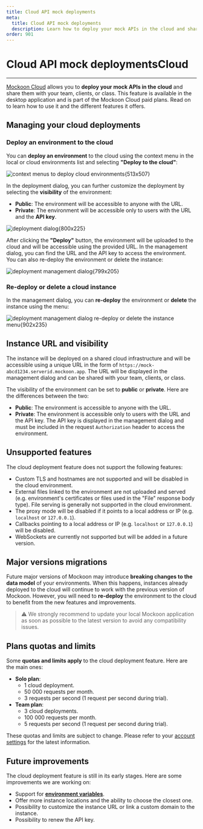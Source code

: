 ```yaml
---
title: Cloud API mock deployments
meta:
  title: Cloud API mock deployments
  description: Learn how to deploy your mock APIs in the cloud and share them with your team, clients, or class, using Mockoon Cloud
order: 901
---
```


# Cloud API mock deployments<span className='badge text-bg-warning fs-4 align-text-top ms-2'>Cloud</span>

---

[Mockoon Cloud](/cloud/) allows you to **deploy your mock APIs in the cloud** and share them with your team, clients, or class. This feature is available in the desktop application and is part of the Mockoon Cloud paid plans. Read on to learn how to use it and the different features it offers.

## Managing your cloud deployments

### Deploy an environment to the cloud

You can **deploy an environment** to the cloud using the context menu in the local or cloud environments list and selecting **"Deploy to the cloud"**:

![context menus to deploy cloud environments{513x507}](/images/docs/static/mockoon-cloud/api-mock-cloud-deployments/deploy-environment-menu.png)

In the deployment dialog, you can further customize the deployment by selecting the **visibility** of the environment:

- **Public**: The environment will be accessible to anyone with the URL.
- **Private**: The environment will be accessible only to users with the URL and the **API key**.

![deployment dialog{800x225}](/images/docs/static/mockoon-cloud/api-mock-cloud-deployments/deploy-environment-dialog.png)

After clicking the **"Deploy"** button, the environment will be uploaded to the cloud and will be accessible using the provided URL. In the management dialog, you can find the URL and the API key to access the environment. You can also re-deploy the environment or delete the instance:

![deployment management dialog{799x205}](/images/docs/static/mockoon-cloud/api-mock-cloud-deployments/deploy-environment-management-dialog.png)

### Re-deploy or delete a cloud instance

In the management dialog, you can **re-deploy** the environment or **delete** the instance using the menu:

![deployment management dialog re-deploy or delete the instance menu{902x235}](/images/docs/static/mockoon-cloud/api-mock-cloud-deployments/deploy-environment-management-menu.png)

## Instance URL and visibility

The instance will be deployed on a shared cloud infrastructure and will be accessible using a unique URL in the form of `https://mock-abcd1234.serverid.mockoon.app`. The URL will be displayed in the management dialog and can be shared with your team, clients, or class.

The visibility of the environment can be set to **public** or **private**. Here are the differences between the two:

- **Public**: The environment is accessible to anyone with the URL.
- **Private**: The environment is accessible only to users with the URL and the API key. The API key is displayed in the management dialog and must be included in the request `Authorization` header to access the environment.

## Unsupported features

The cloud deployment feature does not support the following features:

- Custom TLS and hostnames are not supported and will be disabled in the cloud environment.
- External files linked to the environment are not uploaded and served (e.g. environment's certificates or files used in the "File" response body type). File serving is generally not supported in the cloud environment.
- The proxy mode will be disabled if it points to a local address or IP (e.g. `localhost` or `127.0.0.1`).
- Callbacks pointing to a local address or IP (e.g. `localhost` or `127.0.0.1`) will be disabled.
- WebSockets are currently not supported but will be added in a future version.

## Major versions migrations

Future major versions of Mockoon may introduce **breaking changes to the data model** of your environments. When this happens, instances already deployed to the cloud will continue to work with the previous version of Mockoon. However, you will need to **re-deploy** the environment to the cloud to benefit from the new features and improvements.

> ⚠️ We strongly recommend to update your local Mockoon application as soon as possible to the latest version to avoid any compatibility issues.

## Plans quotas and limits

Some **quotas and limits apply** to the cloud deployment feature. Here are the main ones:

- **Solo plan**:
  - 1 cloud deployment.
  - 50&nbsp;000 requests per month.
  - 3 requests per second (1 request per second during trial).
- **Team plan**:
  - 3 cloud deployments.
  - 100&nbsp;000 requests per month.
  - 5 requests per second (1 request per second during trial).

These quotas and limits are subject to change. Please refer to your [account settings](/account/subscription/) for the latest information.

## Future improvements

The cloud deployment feature is still in its early stages. Here are some improvements we are working on:

- Support for [**environment variables**](docs:admin-api/environment-variables).
- Offer more instance locations and the ability to choose the closest one.
- Possibility to customize the instance URL or link a custom domain to the instance.
- Possibility to renew the API key.
